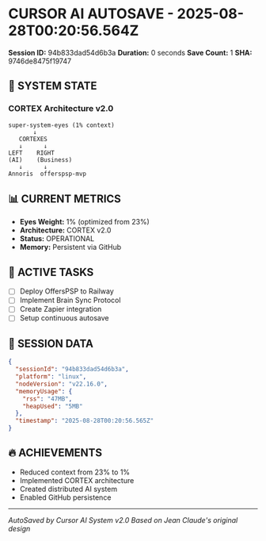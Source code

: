 # CURSOR AI AUTOSAVE - 2025-08-28T00:20:56.564Z
**Session ID:** 94b833dad54d6b3a
**Duration:** 0 seconds
**Save Count:** 1
**SHA:** 9746de8475f19747

## 🧠 SYSTEM STATE

### CORTEX Architecture v2.0
```
super-system-eyes (1% context)
       ↓
   CORTEXES
   ↓      ↓
LEFT    RIGHT
(AI)    (Business)
   ↓      ↓
Annoris  offerspsp-mvp
```

## 📊 CURRENT METRICS
- **Eyes Weight:** 1% (optimized from 23%)
- **Architecture:** CORTEX v2.0
- **Status:** OPERATIONAL
- **Memory:** Persistent via GitHub

## 🎯 ACTIVE TASKS
- [ ] Deploy OffersPSP to Railway
- [ ] Implement Brain Sync Protocol
- [ ] Create Zapier integration
- [ ] Setup continuous autosave

## 💾 SESSION DATA
```json
{
  "sessionId": "94b833dad54d6b3a",
  "platform": "linux",
  "nodeVersion": "v22.16.0",
  "memoryUsage": {
    "rss": "47MB",
    "heapUsed": "5MB"
  },
  "timestamp": "2025-08-28T00:20:56.565Z"
}
```

## 🔥 ACHIEVEMENTS
- Reduced context from 23% to 1%
- Implemented CORTEX architecture
- Created distributed AI system
- Enabled GitHub persistence

---
*AutoSaved by Cursor AI System v2.0*
*Based on Jean Claude's original design*